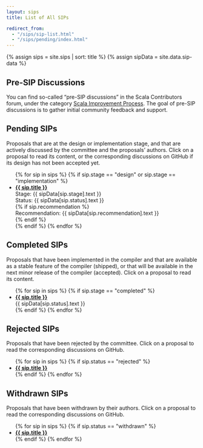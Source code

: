 ```yaml
---
layout: sips
title: List of All SIPs

redirect_from: 
  - "/sips/sip-list.html"
  - "/sips/pending/index.html"
---
```


{% assign sips = site.sips | sort: title %}
{% assign sipData = site.data.sip-data %}

## Pre-SIP Discussions

You can find so-called “pre-SIP discussions” in the Scala Contributors forum, under
the category [Scala Improvement Process](https://contributors.scala-lang.org/c/sip/13).
The goal of pre-SIP discussions is to gather initial community feedback and support.

## Pending SIPs

Proposals that are at the design or implementation stage, and that are actively
discussed by the committee and the proposals’ authors. Click on a proposal to
read its content, or the corresponding discussions on GitHub if its design has
not been accepted yet.

<div class="sip-list">
  <ul>
  {% for sip in sips %}
   {% if sip.stage == "design" or sip.stage == "implementation" %}
     <li class="no-fragmentation">
      <strong>
        <a href="{% if sip.pull-request-number %}https://github.com/scala/improvement-proposals/pull/{{ sip.pull-request-number }}{% else %}{{ sip.url }}{% endif %}">
          {{ sip.title }}
        </a>
      </strong>
      <div class="tag" style="background-color: {{ sipData[sip.stage].color }}">Stage: {{ sipData[sip.stage].text }}</div>
      <div class="tag" style="background-color: {{ sipData[sip.status].color }}">Status: {{ sipData[sip.status].text }}</div>
      {% if sip.recommendation %}
        <div class="tag" style="background-color: {{ sipData[sip.recommendation].color }}">Recommendation: {{ sipData[sip.recommendation].text }}</div>
      {% endif %}
     </li>
   {% endif %}
  {% endfor %}
  </ul>
</div>

## Completed SIPs

Proposals that have been implemented in the compiler and that are available as a stable
feature of the compiler (shipped), or that will be available in the next minor release
of the compiler (accepted). Click on a proposal to read its content.

<div class="sip-list">
  <ul>
  {% for sip in sips %}
   {% if sip.stage == "completed" %}
     <li class="no-fragmentation">
      <strong><a href="{{ sip.url }}">{{ sip.title }}</a></strong>
      <div class="tag" style="background-color: {{ sipData[sip.status].color }}">{{ sipData[sip.status].text }}</div>
     </li>
   {% endif %}
  {% endfor %}    
  </ul>
</div>

## Rejected SIPs

Proposals that have been rejected by the committee. Click on a proposal to read the
corresponding discussions on GitHub.

<div class="sip-list">
  <ul>
  {% for sip in sips %}
   {% if sip.status == "rejected" %}
     <li>
      <strong><a href="https://github.com/scala/improvement-proposals/pull/{{ sip.pull-request-number }}">{{ sip.title }}</a></strong>
     </li>
   {% endif %}
  {% endfor %}    
  </ul>    
</div>

## Withdrawn SIPs

Proposals that have been withdrawn by their authors. Click on a proposal to read the 
corresponding discussions on GitHub.

<div class="sip-list">
  <ul>
  {% for sip in sips %}
   {% if sip.status == "withdrawn" %}
     <li>
      <strong><a href="https://github.com/scala/improvement-proposals/pull/{{ sip.pull-request-number }}">{{ sip.title }}</a></strong>
     </li>
   {% endif %}
  {% endfor %}
  </ul>
</div>
